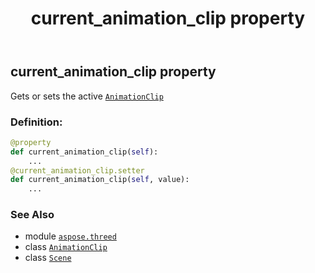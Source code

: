 ﻿---
title: current_animation_clip property
second_title: Aspose.3D for Python via .NET API References
description: 
type: docs
weight: 160
url: /aspose.threed/scene/current_animation_clip/
is_root: false
---

## current_animation_clip property


Gets or sets the active [`AnimationClip`](/3d/python-net/aspose.threed.animation/animationclip)
### Definition:
```python
@property
def current_animation_clip(self):
    ...
@current_animation_clip.setter
def current_animation_clip(self, value):
    ...
```

### See Also
* module [`aspose.threed`](../../)
* class [`AnimationClip`](/3d/python-net/aspose.threed.animation/animationclip)
* class [`Scene`](/3d/python-net/aspose.threed/scene)
